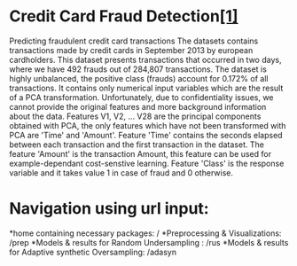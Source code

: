 # Credit Card Fraud Detection[[1]](https://www.kaggle.com/mlg-ulb/creditcardfraud) 
Predicting fraudulent credit card transactions The datasets contains transactions made by credit cards in September 2013 by european cardholders. This dataset presents transactions that occurred in two days, where we have 492 frauds out of 284,807 transactions. The dataset is highly unbalanced, the positive class (frauds) account for 0.172% of all transactions. It contains only numerical input variables which are the result of a PCA transformation. Unfortunately, due to confidentiality issues, we cannot provide the original features and more background information about the data. Features V1, V2, … V28 are the principal components obtained with PCA, the only features which have not been transformed with PCA are 'Time' and 'Amount'. Feature 'Time' contains the seconds elapsed between each transaction and the first transaction in the dataset. The feature 'Amount' is the transaction Amount, this feature can be used for example-dependant cost-senstive learning. Feature 'Class' is the response variable and it takes value 1 in case of fraud and 0 otherwise. 

# Navigation using url input: 
*home containing necessary packages: / 
*Preprocessing & Visualizations: /prep
*Models & results for Random Undersampling : /rus 
*Models & results for Adaptive synthetic Oversampling: /adasyn 


